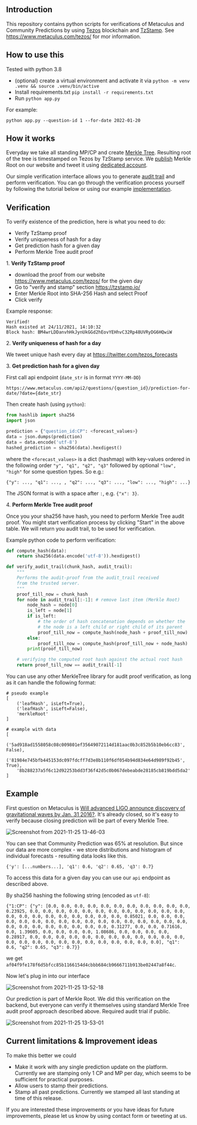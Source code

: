 ## Introduction

This repository contains python scripts for verifications of Metaculus and Community Predictions by using [Tezos](https://tezos.com/) blockchain and [TzStamp](https://tzstamp.io/). See https://www.metaculus.com/tezos/ for mor information.


## How to use this

Tested with python 3.8

- (optional) create a virtual environment and activate it via `python -m venv .venv && source .venv/bin/active`
- Install requirements.txt `pip install -r requirements.txt`
- Run `python app.py`

For example:
```
python app.py --question-id 1 --for-date 2022-01-20
```

## How it works

Everyday we take all standing MP/CP and create [Merkle Tree](https://brilliant.org/wiki/merkle-tree/). Resulting root of the tree is timestamped on Tezos by TzStamp service. We [publish](https://www.metaculus.com/tezos/) Merkle Root on our website and tweet it using [dedicated account](https://twitter.com/tezos_forecasts).

Our simple verification interface allows you to generate [audit trail](https://www.codeproject.com/Articles/1176140/Understanding-Merkle-Trees-Why-Use-Them-Who-Uses-T#DataVerification9) and perform verification. You can go through the verification process yourself by following the tutorial below or using our example [implementation](https://github.com/Metaculus/tezos-timestamping-validator).

## Verification

To verify existence of the prediction, here is what you need to do:

* Verify TzStamp proof
* Verify uniqueness of hash for a day
* Get prediction hash for a given day
* Perform Merkle Tree audit proof 


1\. **Verify TzStamp proof**

- download the proof from our website https://www.metaculus.com/tezos/ for the given day
- Go to "verify and stamp" section https://tzstamp.io/ 
- Enter Merkle Root into SHA-256 Hash and select Proof
- Click verify

Example response:
```
Verified!
Hash existed at 24/11/2021, 14:10:32
Block hash: BM4wrLDDanvhHkJynUkGGd2hEovYEHhvC32Rp48UVRyDG6HQwiW
```

2\. **Verify uniqueness of hash for a day**

We tweet unique hash every day at https://twitter.com/tezos_forecasts

3\. **Get prediction hash for a given day**

First call api endpoint (`date_str` is in format `YYYY-MM-DD`)

```
https://www.metaculus.com/api2/questions/{question_id}/prediction-for-date/?date={date_str}
```

Then create hash (using `python`):

```python
from hashlib import sha256
import json

prediction = {"question_id:CP": <forecast_values>}
data = json.dumps(prediction)
data = data.encode('utf-8')
hashed_prediction = sha256(data).hexdigest()
```

where the `<forecast_values>` is a dict (hashmap) with key-values ordered in the following order `"y", "q1", "q2", "q3"` followed by optional `"low", "high"` for some question types. So e.g.:

```
{"y": ..., "q1": ..., , "q2": ..., "q3": ..., "low": ..., "high": ...}
```

The JSON format is with a space after `:`, e.g. `{"x": 3}`.

4\. **Perform Merkle Tree audit proof**

Once you your sha256 have hash, you need to perform Merkle Tree audit proof. You might start verification process by clicking "Start" in the above table. We will return you audit trail, to be used for verification.

Example python code to perform verification:

```python
def compute_hash(data):
    return sha256(data.encode('utf-8')).hexdigest()

def verify_audit_trail(chunk_hash, audit_trail):
    """
    Performs the audit-proof from the audit_trail received
    from the trusted server.
    """
    proof_till_now = chunk_hash
    for node in audit_trail[:-1]: # remove last item (Merkle Root)
        node_hash = node[0]
        is_left = node[1]
        if is_left:
            # the order of hash concatenation depends on whether the
            # the node is a left child or right child of its parent
            proof_till_now = compute_hash(node_hash + proof_till_now)
        else:
            proof_till_now = compute_hash(proof_till_now + node_hash)
        print(proof_till_now)

    # verifying the computed root hash against the actual root hash
    return proof_till_now == audit_trail[-1]
```

You can use any other MerkleTree library for audit proof verification, as long as it can handle the following format:

```
# pseudo example
[
    ('leafHash', isLeft=True), 
    ('leafHash', isLeft=False), 
    'merkleRoot'
]

# example with data
[
    ('5ad918ad1558058c08c009801ef35649072114d181aac0b3c852b5b10eb6cc83', False), 
    ('81984e745bfb445153dc097fdcff7d3e8b110f6df054b94d834e64d989f92b45', True), 
    '8b288237a5f6c12d92253bdd3f36f42d5c0b067debeabde28185cb819bdd5da2'
] 
```

## Example

First question on Metaculus is [Will advanced LIGO announce discovery of gravitational waves by Jan. 31 2016?](http://www.metaculus.com/questions/1/will-advanced-ligo-announce-discovery-of-gravitational-waves-by-jan-31-2016/). It's already closed, so it's easy to verify because closing prediction will be part of every Merkle Tree. 

![Screenshot from 2021-11-25 13-46-03](https://firebasestorage.googleapis.com/v0/b/firescript-577a2.appspot.com/o/imgs%2Fapp%2Fmypersonaldb%2FDdK9BPmWnG.png?alt=media&token=c9292e2b-b8b9-4a5c-9a76-1772f2328929)

You can see that Community Prediction was 65% at resolution. But since our data are more complex - we store distributions and histogram of individual forecasts - resulting data looks like this.

```
{'y': [...numbers...], 'q1': 0.6, 'q2': 0.65, 'q3': 0.7}
```

To access this data for a given day you can use our `api` endpoint as described above.

By sha256 hashing the following string (encoded as `utf-8`):
```
{"1:CP": {"y": [0.0, 0.0, 0.0, 0.0, 0.0, 0.0, 0.0, 0.0, 0.0, 0.0, 0.0, 0.23925, 0.0, 0.0, 0.0, 0.0, 0.0, 0.0, 0.0, 0.0, 0.0, 0.0, 0.0, 0.0, 0.0, 0.0, 0.0, 0.0, 0.0, 0.0, 0.0, 0.0, 0.0, 0.85021, 0.0, 0.0, 0.0, 0.0, 0.0, 0.0, 0.0, 0.0, 0.0, 0.0, 0.0, 0.0, 0.0, 0.0, 0.0, 0.0, 0.0, 0.0, 0.0, 0.0, 0.0, 0.0, 0.0, 0.0, 0.0, 0.31277, 0.0, 0.0, 0.71616, 0.0, 1.39605, 0.0, 0.0, 0.0, 0.0, 1.08686, 0.0, 0.0, 0.0, 0.0, 0.28917, 0.0, 0.0, 0.0, 0.0, 0.0, 0.0, 0.0, 0.0, 0.0, 0.0, 0.0, 0.0, 0.0, 0.0, 0.0, 0.0, 0.0, 0.0, 0.0, 0.0, 0.0, 0.0, 0.0, 0.0], "q1": 0.6, "q2": 0.65, "q3": 0.7}}
```

we get `af04f9fe178f6d5bfcc85b1166154d4cbbb684cb9666711b913be02447a8f44c`.

Now let's plug in into our interface

![Screenshot from 2021-11-25 13-52-18](https://firebasestorage.googleapis.com/v0/b/firescript-577a2.appspot.com/o/imgs%2Fapp%2Fmypersonaldb%2FKXyDToh8Qf.png?alt=media&token=d1ef39f7-d67a-4700-8585-fb3a6b04e4f1)

Our prediction is part of Merkle Root. We did this verification on the backend, but everyone can verify it themselves using standard Merkle Tree audit proof approach described above. Required audit trial if public.

![Screenshot from 2021-11-25 13-53-01](https://firebasestorage.googleapis.com/v0/b/firescript-577a2.appspot.com/o/imgs%2Fapp%2Fmypersonaldb%2FrB2lTay9EH.png?alt=media&token=50cb83c2-68c0-47c9-ad26-ed07e38f7d2f)

## Current limitations & Improvement ideas

To make this better we could

- Make it work with any single prediction update on the platform. Currently we are stamping only 1 CP and MP per day, which seems to be sufficient for practical purposes. 
- Allow users to stamp their predictions. 
- Stamp all past predictions. Currently we stamped all last standing at time of this release.

If you are interested these improvements or you have ideas for future improvements, please let us know by using contact form or tweeting at us.
